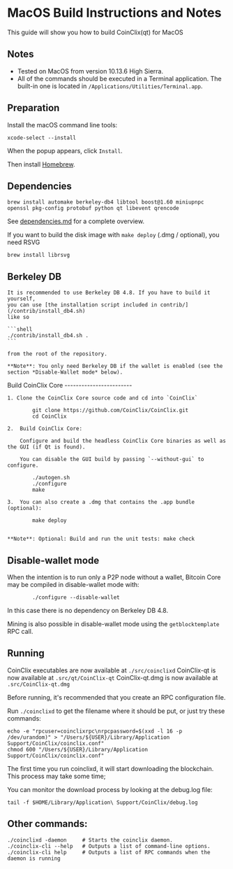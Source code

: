 MacOS Build Instructions and Notes
====================================
This guide will show you how to build CoinClix(qt) for MacOS

Notes
-----
* Tested on MacOS from version 10.13.6 High Sierra.
* All of the commands should be executed in a Terminal application. The
built-in one is located in `/Applications/Utilities/Terminal.app`.

Preparation
-----------
Install the macOS command line tools:

`xcode-select --install`

When the popup appears, click `Install`.

Then install [Homebrew](https://brew.sh).

Dependencies
----------------------

    brew install automake berkeley-db4 libtool boost@1.60 miniupnpc openssl pkg-config protobuf python qt libevent qrencode

See [dependencies.md](dependencies.md) for a complete overview.

If you want to build the disk image with `make deploy` (.dmg / optional), you need RSVG

    brew install librsvg

Berkeley DB
-----------
    It is recommended to use Berkeley DB 4.8. If you have to build it yourself,
    you can use [the installation script included in contrib/](/contrib/install_db4.sh)
    like so

    ```shell
    ./contrib/install_db4.sh .
    ```

    from the root of the repository.

    **Note**: You only need Berkeley DB if the wallet is enabled (see the section *Disable-Wallet mode* below).

Build CoinClix Core
    ------------------------

    1. Clone the CoinClix Core source code and cd into `CoinClix`

            git clone https://github.com/CoinClix/CoinClix.git
            cd CoinClix

    2.  Build CoinClix Core:

        Configure and build the headless CoinClix Core binaries as well as the GUI (if Qt is found).

        You can disable the GUI build by passing `--without-gui` to configure.

            ./autogen.sh
            ./configure
            make

    3.  You can also create a .dmg that contains the .app bundle (optional):

            make deploy


    **Note**: Optional: Build and run the unit tests: make check

Disable-wallet mode
--------------------
When the intention is to run only a P2P node without a wallet, Bitcoin Core may be compiled in
disable-wallet mode with:

            ./configure --disable-wallet

In this case there is no dependency on Berkeley DB 4.8.

Mining is also possible in disable-wallet mode using the `getblocktemplate` RPC call.

Running
-------
CoinClix executables are now available at `./src/coinclixd`
CoinClix-qt is now available at `.src/qt/CoinClix-qt`
CoinClix-qt.dmg is now available at `.src/CoinClix-qt.dmg`

Before running, it's recommended that you create an RPC configuration file.

Run `./coinclixd` to get the filename where it should be put, or just try these
commands:

    echo -e "rpcuser=coinclixrpc\nrpcpassword=$(xxd -l 16 -p /dev/urandom)" > "/Users/${USER}/Library/Application Support/CoinClix/coinclix.conf"
    chmod 600 "/Users/${USER}/Library/Application Support/CoinClix/coinclix.conf"

The first time you run coinclixd, it will start downloading the blockchain. This process may take some time;

You can monitor the download process by looking at the debug.log file:

    tail -f $HOME/Library/Application\ Support/CoinClix/debug.log

Other commands:
-------

    ./coinclixd -daemon     # Starts the coinclix daemon.
    ./coinclix-cli --help   # Outputs a list of command-line options.
    ./coinclix-cli help     # Outputs a list of RPC commands when the daemon is running

